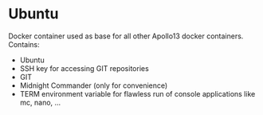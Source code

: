 # Ubuntu #

Docker container used as base for all other Apollo13 docker containers. Contains:
 
* Ubuntu
* SSH key for accessing GIT repositories
* GIT
* Midnight Commander (only for convenience)
* TERM environment variable for flawless run of console applications like mc, nano, ...
